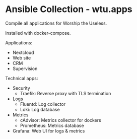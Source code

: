 # Ansible Collection - wtu.apps

Compile all applications for Worship the Useless.

Installed with docker-compose.

Applications:
* Nextcloud
* Web site
* CRM
* Supervision

Technical apps:
* Security
  * Traefik: Reverse proxy with TLS termination
* Logs
  * Fluentd: Log collector
  * Loki: Log database
* Metrics
  * cAdvisor: Metrics collector for dockers
  * Prometheus: Metrics database
* Grafana: Web UI for logs & metrics
